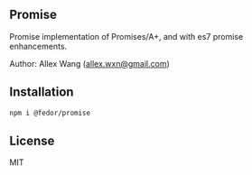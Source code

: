 ## Promise

Promise implementation of Promises/A+, and with es7 promise enhancements.

Author: Allex Wang (allex.wxn@gmail.com)

## Installation

```sh
npm i @fedor/promise
```

## License

MIT
